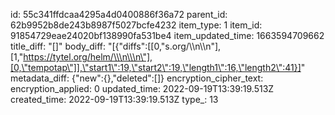 id: 55c341ffdcaa4295a4d0400886f36a72
parent_id: 62b9952b8de243b8987f5027bcfe4232
item_type: 1
item_id: 91854729eae24020bf138990fa531be4
item_updated_time: 1663594709662
title_diff: "[]"
body_diff: "[{\"diffs\":[[0,\"s.org/\\\n\\\n\"],[1,\"https://tytel.org/helm/\\\n\\\n\"],[0,\"tempotap\"]],\"start1\":19,\"start2\":19,\"length1\":16,\"length2\":41}]"
metadata_diff: {"new":{},"deleted":[]}
encryption_cipher_text: 
encryption_applied: 0
updated_time: 2022-09-19T13:39:19.513Z
created_time: 2022-09-19T13:39:19.513Z
type_: 13